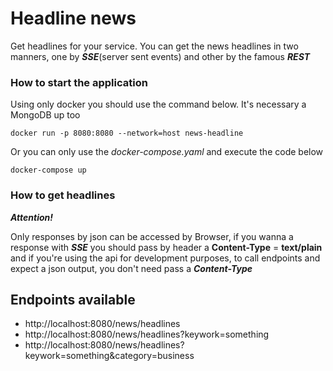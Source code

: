 # Headline news

Get headlines for your service. You can get the news headlines in two manners,
one by ***SSE***(server sent events) and other by the famous ***REST***

### How to start the application

Using only docker you should use the command below. It's necessary a MongoDB up too

    docker run -p 8080:8080 --network=host news-headline

Or you can only use the *docker-compose.yaml* and execute the code below

    docker-compose up

### How to get headlines

***Attention!***

Only responses by json can be accessed by Browser, if you wanna a response
with ___SSE___ you should pass by header a **Content-Type** = **text/plain** and if you're 
using the api for development purposes, to call endpoints and expect 
a json output, you don't need pass a ___Content-Type___

## Endpoints available

- http://localhost:8080/news/headlines
- http://localhost:8080/news/headlines?keywork=something
- http://localhost:8080/news/headlines?keywork=something&category=business



